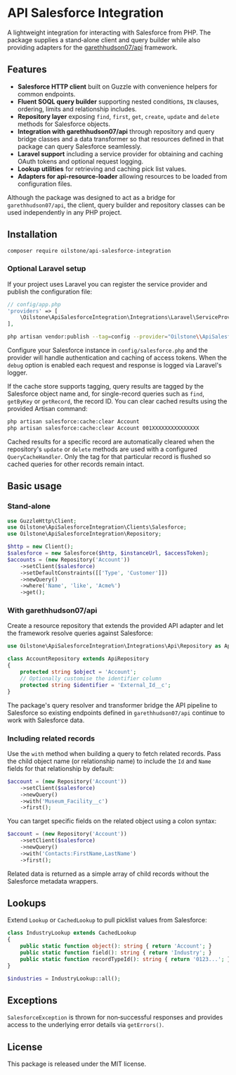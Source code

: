 # API Salesforce Integration

A lightweight integration for interacting with Salesforce from PHP. The package supplies a stand‑alone client and query builder while also providing adapters for the [garethhudson07/api](https://github.com/garethhudson07/api) framework.

## Features

- **Salesforce HTTP client** built on Guzzle with convenience helpers for common endpoints.
- **Fluent SOQL query builder** supporting nested conditions, `IN` clauses, ordering, limits and relationship includes.
- **Repository layer** exposing `find`, `first`, `get`, `create`, `update` and `delete` methods for Salesforce objects.
- **Integration with garethhudson07/api** through repository and query bridge classes and a data transformer so that resources defined in that package can query Salesforce seamlessly.
- **Laravel support** including a service provider for obtaining and caching OAuth tokens and optional request logging.
- **Lookup utilities** for retrieving and caching pick list values.
- **Adapters for api-resource-loader** allowing resources to be loaded from configuration files.

Although the package was designed to act as a bridge for `garethhudson07/api`, the client, query builder and repository classes can be used independently in any PHP project.

## Installation

```bash
composer require oilstone/api-salesforce-integration
```

### Optional Laravel setup

If your project uses Laravel you can register the service provider and publish the configuration file:

```php
// config/app.php
'providers' => [
    \Oilstone\ApiSalesforceIntegration\Integrations\Laravel\ServiceProvider::class,
],
```

```bash
php artisan vendor:publish --tag=config --provider="Oilstone\\ApiSalesforceIntegration\\Integrations\\Laravel\\ServiceProvider"
```

Configure your Salesforce instance in `config/salesforce.php` and the provider will handle authentication and caching of access tokens. When the `debug` option is enabled each request and response is logged via Laravel's logger.

If the cache store supports tagging, query results are tagged by the Salesforce object name and, for single-record queries such as `find`, `getByKey` or `getRecord`, the record ID. You can clear cached results using the provided Artisan command:

```bash
php artisan salesforce:cache:clear Account
php artisan salesforce:cache:clear Account 001XXXXXXXXXXXXXXX
```

Cached results for a specific record are automatically cleared when the
repository's `update` or `delete` methods are used with a configured
`QueryCacheHandler`. Only the tag for that particular record is flushed so
cached queries for other records remain intact.

## Basic usage

### Stand‑alone

```php
use GuzzleHttp\Client;
use Oilstone\ApiSalesforceIntegration\Clients\Salesforce;
use Oilstone\ApiSalesforceIntegration\Repository;

$http = new Client();
$salesforce = new Salesforce($http, $instanceUrl, $accessToken);
$accounts = (new Repository('Account'))
    ->setClient($salesforce)
    ->setDefaultConstraints([['Type', 'Customer']])
    ->newQuery()
    ->where('Name', 'like', 'Acme%')
    ->get();
```

### With garethhudson07/api

Create a resource repository that extends the provided API adapter and let the framework resolve queries against Salesforce:

```php
use Oilstone\ApiSalesforceIntegration\Integrations\Api\Repository as ApiRepository;

class AccountRepository extends ApiRepository
{
    protected string $object = 'Account';
    // Optionally customise the identifier column
    protected string $identifier = 'External_Id__c';
}
```

The package's query resolver and transformer bridge the API pipeline to Salesforce so existing endpoints defined in `garethhudson07/api` continue to work with Salesforce data.

### Including related records

Use the `with` method when building a query to fetch related records. Pass the
child object name (or relationship name) to include the `Id` and `Name` fields
for that relationship by default:

```php
$account = (new Repository('Account'))
    ->setClient($salesforce)
    ->newQuery()
    ->with('Museum_Facility__c')
    ->first();
```

You can target specific fields on the related object using a colon syntax:

```php
$account = (new Repository('Account'))
    ->setClient($salesforce)
    ->newQuery()
    ->with('Contacts:FirstName,LastName')
    ->first();
```

Related data is returned as a simple array of child records without the
Salesforce metadata wrappers.

## Lookups

Extend `Lookup` or `CachedLookup` to pull picklist values from Salesforce:

```php
class IndustryLookup extends CachedLookup
{
    public static function object(): string { return 'Account'; }
    public static function field(): string { return 'Industry'; }
    public static function recordTypeId(): string { return '0123...'; }
}

$industries = IndustryLookup::all();
```

## Exceptions

`SalesforceException` is thrown for non‑successful responses and provides access to the underlying error details via `getErrors()`.

## License

This package is released under the MIT license.
